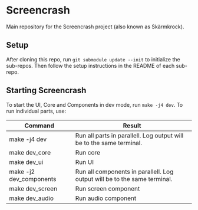 # Screencrash
Main repository for the Screencrash project (also known as Skärmkrock).

## Setup

After cloning this repo, run `git submodule update --init` to initialize the
sub-repos. Then follow the setup instructions in the README of each sub-repo.

## Starting Screencrash

To start the UI, Core and Components in dev mode, run `make -j4 dev`. To run individual parts, use:

| Command                 | Result                                                                    |
| ----------------------- | ------------------------------------------------------------------------- |
| make -j4 dev            | Run all parts in parallell. Log output will be to the same terminal.      |
| make dev_core           | Run core                                                                  |
| make dev_ui             | Run UI                                                                    |
| make -j2 dev_components | Run all components in parallell. Log output will be to the same terminal. |
| make dev_screen         | Run screen component                                                      |
| make dev_audio          | Run audio component                                                       |

